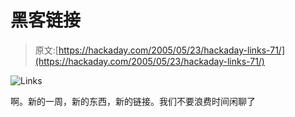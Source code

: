 # 黑客链接

> 原文:[https://hackaday.com/2005/05/23/hackaday-links-71/](https://hackaday.com/2005/05/23/hackaday-links-71/)

![Links](../Images/5bf3353426df6dbb34d0c3c5b634f2bb.png)

啊。新的一周，新的东西，新的链接。我们不要浪费时间闲聊了